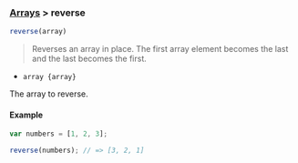 ### [Arrays](../) > reverse

```js
reverse(array)
```

> Reverses an array in place.
> The first array element becomes the last and the last becomes the first.

- <code>array {array}</code>

The array to reverse.

#### Example
```js
var numbers = [1, 2, 3];

reverse(numbers); // => [3, 2, 1]
```
